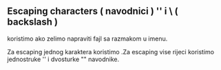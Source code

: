 ## Escaping characters ( navodnici ) '' i \ ( backslash )

koristimo ako zelimo napraviti fajl sa razmakom u imenu.

Za escaping jednog karaktera koristimo \.Za escaping vise rijeci koristimo jednostruke '' i dvosturke "" navodnike.

